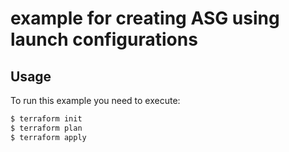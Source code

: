 # example for creating ASG using launch configurations

## Usage

To run this example you need to execute:

```bash
$ terraform init
$ terraform plan
$ terraform apply
```
